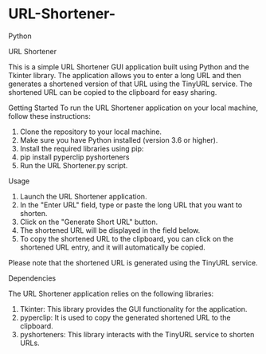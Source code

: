 # URL-Shortener-
Python

URL Shortener

This is a simple URL Shortener GUI application built using Python and the Tkinter library. The application allows you to enter a long URL and then generates a shortened version of that URL using the TinyURL service. The shortened URL can be copied to the clipboard for easy sharing.

Getting Started
To run the URL Shortener application on your local machine, follow these instructions:

1. Clone the repository to your local machine.
2. Make sure you have Python installed (version 3.6 or higher).
3. Install the required libraries using pip:
4. pip install pyperclip pyshorteners
5. Run the URL Shortener.py script.

Usage
1. Launch the URL Shortener application.
2. In the "Enter URL" field, type or paste the long URL that you want to shorten.
3. Click on the "Generate Short URL" button.
4. The shortened URL will be displayed in the field below.
5. To copy the shortened URL to the clipboard, you can click on the shortened URL entry, and it will automatically be copied.

Please note that the shortened URL is generated using the TinyURL service.

Dependencies

The URL Shortener application relies on the following libraries:

1. Tkinter: This library provides the GUI functionality for the application.
2. pyperclip: It is used to copy the generated shortened URL to the clipboard.
3. pyshorteners: This library interacts with the TinyURL service to shorten URLs.
